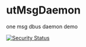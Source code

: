 # utMsgDaemon
one msg dbus daemon demo

[![Security Status](https://www.murphysec.com/platform3/v3/badge/1609602644021956608.svg)](https://www.murphysec.com/accept?code=58053a6ae703c9ada6ee0712c05753be&type=1&from=2&t=2)
